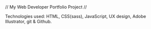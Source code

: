 // My Web Developer Portfolio Project //

Technologies used: HTML, CSS(sass), JavaScript, UX design, Adobe Illustrator, git & Github.